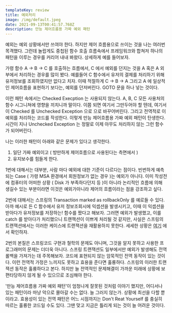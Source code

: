 ```yaml
---
templateKey: review
title: 예외처리
image: /img/default.jpeg
date: 2021-09-13T00:41:57.768Z
description: 만능 제어흐름용 가짜 예외 패턴
---
```

예외는 예외 상황에서만 쓰여야 한다. 하지만 제어 흐름용으로 쓰이는 것을 나는 여러번 목격했다. 그런데 놀랍게도 중첩된 함수 호출 흐름속에서 프레임워크와 합쳐저 하나의 패턴을 이루는 경우를 커리어 내내 봐왔다. 상세하게 예를 들어보자.

가령 함수 A → B → C 를 호출하는 흐름에서, C 에서 예외를 던지는 것을 A 혹은 A 외부에서 처리하는 경우를 많이 봤다. 예를들어 C 함수에서 유저의 결제를 처리하기 위해 유저정보를 조회하였지만 없다고 치자. 이때 적절하게 C → B → A 그리고 A 에 일상적인 제어흐름을 표현하기 보다는, 예외를 던저버린다. GOTO 문을 하나 넣는 것이다.

이런 패턴 속에서는 Checked Execption 는 사용되지 않는다. A, B, C 모든 사용처의 함수 시그니쳐에 영향을 끼치니까 말이다. 이쯤 되면 여기서 그만두어야 할 텐데, 여기서 이 Checked 를 Unchecked Exception 으로 으로 바꾸어버린다. 그리고 전역적로 이 예외를 처리하는 코드를 작성한다. 이렇게 만능 제어흐름용 가짜 예외 패턴이 탄생한다. 시간이 지나 Unchecked Exception 는 정말로 이제 아무도 처리하지 않는 그런 함수가 되어버린다.

나는 이러한 패턴이 아래와 같은 문제가 있다고 생각한다.

1. 일단 가짜 예외이고 ( 방만하게 제어흐름으로 사용된다는 측면에서 )
2. 유지보수를 힘들게 한다.

1번에 대해서는 대부분, 사람 마다 예외에 대한 기준이 다르다는 점이다. 빈번하게 예측되는 Case ( 가령 MSA 환경에서 회원정보가 없는 경우 )는 예외가 아니다. 이미 작성전에 컴퓨터의 어떠한 상황 ( Disk 가 부족하다던지 등 )이 아니라 논리적인 흐름에 의해 생길수 있는 부분이라면 이것은 예외가아니라 제어의 흐름이라는 점을 강조하고 싶다.

2번에 대해서는 스프링의 Transaction marked as rollbackOnly 를 예로들 수 있다. 아까 예시로 든 C 함수에서 유저 정보조회시에 익셉션을 발생시키고, 이때 이 익셉션을 받아다가 유저정보를 저장하는! 함수를 짰다고 해보자. 그러면 예외가 발생했고, 이를 catch 를 받아다가 처리했으니 트랜잭션이 이쁘게 처리될 것 같지만, 사실은 스프링의 트랜잭션에서는 이러한 케이스에 트랜잭션을 재활용하지 못한다. 세세한 상황은 [여기](https://techblog.woowahan.com/2606) 에서 확인하자.

2번의 본질은 스프링코드 구현과 철학의 문제도 아니며, 그것을 알지 못하고 사용한 프로그래머의 문제는 더더욱 아니다. 스프링 트랜잭션도 일부에서만 예외가 발생해도 전역롤백을 가져가는 데 주목해보자. 코드에 표현되지 않는 암묵적인 전역 동작이 있는 것이다. 이런 전역적 가정은 느끼지도 못하고 효용을 준다면 훌륭하다. 스프링의 이러한 트랜잭션 동작은 훌륭하다고 본다. 하지만 늘 전역적인 문제해결이 가까운 미래에 상황에 보편타당하지 않게 될 수 있으므로 조심해야 한다.

'만능 제어흐름용 가짜 예외 패턴'이 엄청나게 잘못된 것처럼 이야기 했지만, 어디서나 있는 패턴이라 마냥 악으로 몰아갈 수는 없다. 늘 그러지 않는가. 상황에 최선을 다할 뿐이라고. 효용성이 있는 전역 패턴은 어느 시점까지는 Don't Reat Yourself 를 충실히 따르는 훌륭한 코드일 수도 있다. 그땐 맞고 지금은 틀리게 되는 것이 늘 어려운 것이다.